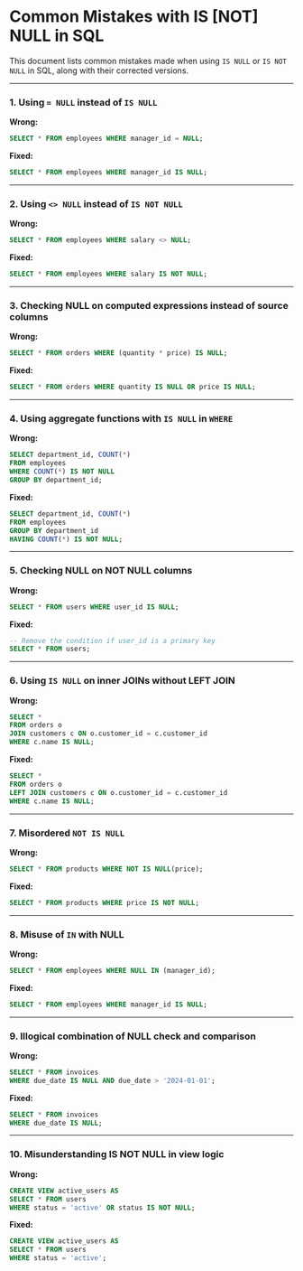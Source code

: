 # Common Mistakes with IS \[NOT] NULL in SQL

This document lists common mistakes made when using `IS NULL` or `IS NOT NULL` in SQL, along with their corrected versions.

---

### 1. Using `= NULL` instead of `IS NULL`

**Wrong:**

```sql
SELECT * FROM employees WHERE manager_id = NULL;
```

**Fixed:**

```sql
SELECT * FROM employees WHERE manager_id IS NULL;
```

---

### 2. Using `<> NULL` instead of `IS NOT NULL`

**Wrong:**

```sql
SELECT * FROM employees WHERE salary <> NULL;
```

**Fixed:**

```sql
SELECT * FROM employees WHERE salary IS NOT NULL;
```

---

### 3. Checking NULL on computed expressions instead of source columns

**Wrong:**

```sql
SELECT * FROM orders WHERE (quantity * price) IS NULL;
```

**Fixed:**

```sql
SELECT * FROM orders WHERE quantity IS NULL OR price IS NULL;
```

---

### 4. Using aggregate functions with `IS NULL` in `WHERE`

**Wrong:**

```sql
SELECT department_id, COUNT(*)
FROM employees
WHERE COUNT(*) IS NOT NULL
GROUP BY department_id;
```

**Fixed:**

```sql
SELECT department_id, COUNT(*)
FROM employees
GROUP BY department_id
HAVING COUNT(*) IS NOT NULL;
```

---

### 5. Checking NULL on NOT NULL columns

**Wrong:**

```sql
SELECT * FROM users WHERE user_id IS NULL;
```

**Fixed:**

```sql
-- Remove the condition if user_id is a primary key
SELECT * FROM users;
```

---

### 6. Using `IS NULL` on inner JOINs without LEFT JOIN

**Wrong:**

```sql
SELECT *
FROM orders o
JOIN customers c ON o.customer_id = c.customer_id
WHERE c.name IS NULL;
```

**Fixed:**

```sql
SELECT *
FROM orders o
LEFT JOIN customers c ON o.customer_id = c.customer_id
WHERE c.name IS NULL;
```

---

### 7. Misordered `NOT IS NULL`

**Wrong:**

```sql
SELECT * FROM products WHERE NOT IS NULL(price);
```

**Fixed:**

```sql
SELECT * FROM products WHERE price IS NOT NULL;
```

---

### 8. Misuse of `IN` with NULL

**Wrong:**

```sql
SELECT * FROM employees WHERE NULL IN (manager_id);
```

**Fixed:**

```sql
SELECT * FROM employees WHERE manager_id IS NULL;
```

---

### 9. Illogical combination of NULL check and comparison

**Wrong:**

```sql
SELECT * FROM invoices
WHERE due_date IS NULL AND due_date > '2024-01-01';
```

**Fixed:**

```sql
SELECT * FROM invoices
WHERE due_date IS NULL;
```

---

### 10. Misunderstanding IS NOT NULL in view logic

**Wrong:**

```sql
CREATE VIEW active_users AS
SELECT * FROM users
WHERE status = 'active' OR status IS NOT NULL;
```

**Fixed:**

```sql
CREATE VIEW active_users AS
SELECT * FROM users
WHERE status = 'active';
```
